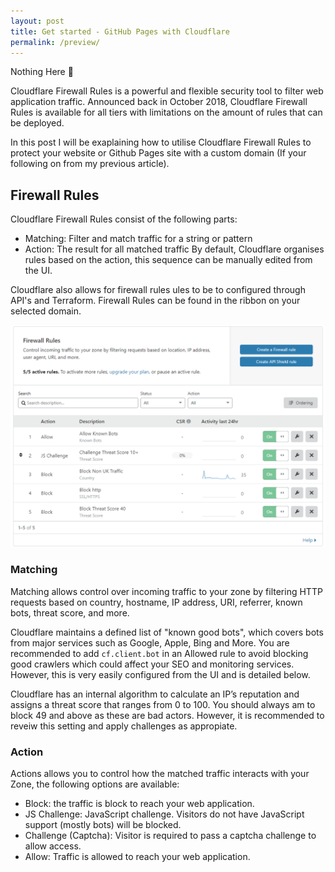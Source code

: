 ```yaml
---
layout: post
title: Get started - GitHub Pages with Cloudflare
permalink: /preview/
---
```


Nothing Here 👋

Cloudflare Firewall Rules is a powerful and flexible security tool to filter web application traffic. Announced back in October 2018, Cloudflare Firewall Rules is available for all tiers with limitations on the amount of rules that can be deployed. 

In this post I will be exaplaining how to utilise Cloudflare Firewall Rules to protect your website or Github Pages site with a custom domain (If your following on from my previous article). 

## Firewall Rules

Cloudflare Firewall Rules consist of the following parts: 
- Matching: Filter and match traffic for a string or pattern
- Action: The result for all matched traffic
By default, Cloudflare organises rules based on the action, this sequence can be manually edited from the UI. 

Cloudflare also allows for firewall rules ules to be to configured through API's and Terraform. Firewall Rules can be found in the ribbon on your selected domain. 

![CFFW01](/assets/02/CFFW01.png)

### Matching

Matching allows control over incoming traffic to your zone by filtering   HTTP requests based on country, hostname, IP address, URI, referrer, known bots, threat score, and more.

Cloudflare maintains a defined list of "known good bots", which covers bots from major services such as Google, Apple, Bing and More. You are recommended to add `cf.client.bot` in an Allowed rule to avoid blocking good crawlers which could affect your SEO and monitoring services. However, this is very easily configured from the UI and is detailed below.

Cloudflare has an internal algorithm to calculate an IP’s reputation and assigns a threat score that ranges from 0 to 100. You should always am to block 49 and above as these are bad actors. However, it is recommended to reveiw this setting and apply challenges as appropiate.


### Action 
Actions allows you to control how the matched traffic interacts with your Zone, the following options are available: 

- Block: the traffic is block to reach your web application.
- JS Challenge: JavaScript challenge. Visitors do not have JavaScript support (mostly bots) will be blocked.
- Challenge (Captcha): Visitor is required to pass a captcha challenge to allow access.
- Allow: Traffic is allowed to reach your web application.
